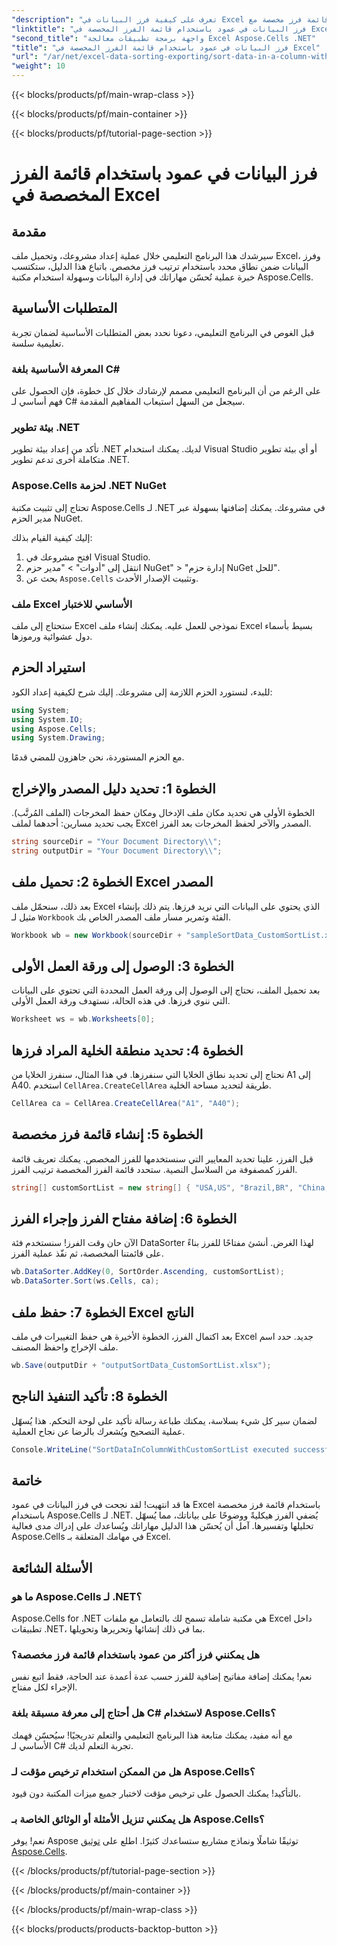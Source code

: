 ```yaml
---
"description": "تعرف على كيفية فرز البيانات في Excel باستخدام قائمة فرز مخصصة مع Aspose.Cells لـ .NET في هذا البرنامج التعليمي الشامل."
"linktitle": "فرز البيانات في عمود باستخدام قائمة الفرز المخصصة في Excel"
"second_title": "واجهة برمجة تطبيقات معالجة Excel Aspose.Cells .NET"
"title": "فرز البيانات في عمود باستخدام قائمة الفرز المخصصة في Excel"
"url": "/ar/net/excel-data-sorting-exporting/sort-data-in-a-column-with-custom-sort-list-in-excel/"
"weight": 10
---
```


{{< blocks/products/pf/main-wrap-class >}}

{{< blocks/products/pf/main-container >}}

{{< blocks/products/pf/tutorial-page-section >}}

# فرز البيانات في عمود باستخدام قائمة الفرز المخصصة في Excel

## مقدمة

سيرشدك هذا البرنامج التعليمي خلال عملية إعداد مشروعك، وتحميل ملف Excel، وفرز البيانات ضمن نطاق محدد باستخدام ترتيب فرز مخصص. باتباع هذا الدليل، ستكتسب خبرة عملية تُحسّن مهاراتك في إدارة البيانات وسهولة استخدام مكتبة Aspose.Cells.

## المتطلبات الأساسية

قبل الغوص في البرنامج التعليمي، دعونا نحدد بعض المتطلبات الأساسية لضمان تجربة تعليمية سلسة.

### المعرفة الأساسية بلغة C#

على الرغم من أن البرنامج التعليمي مصمم لإرشادك خلال كل خطوة، فإن الحصول على فهم أساسي لـ C# سيجعل من السهل استيعاب المفاهيم المقدمة.

### بيئة تطوير .NET

تأكد من إعداد بيئة تطوير .NET لديك. يمكنك استخدام Visual Studio أو أي بيئة تطوير متكاملة أخرى تدعم تطوير .NET.

### Aspose.Cells لحزمة .NET NuGet

تحتاج إلى تثبيت مكتبة Aspose.Cells لـ .NET في مشروعك. يمكنك إضافتها بسهولة عبر مدير الحزم NuGet. 

إليك كيفية القيام بذلك:

1. افتح مشروعك في Visual Studio.
2. انتقل إلى "أدوات" > "مدير حزم NuGet" > "إدارة حزم NuGet للحل".
3. بحث عن `Aspose.Cells` وتثبيت الإصدار الأحدث.

### ملف Excel الأساسي للاختبار

ستحتاج إلى ملف Excel نموذجي للعمل عليه. يمكنك إنشاء ملف Excel بسيط بأسماء دول عشوائية ورموزها.

## استيراد الحزم

للبدء، لنستورد الحزم اللازمة إلى مشروعك. إليك شرح لكيفية إعداد الكود:

```csharp
using System;
using System.IO;
using Aspose.Cells;
using System.Drawing;
```

مع الحزم المستوردة، نحن جاهزون للمضي قدمًا.

## الخطوة 1: تحديد دليل المصدر والإخراج 

الخطوة الأولى هي تحديد مكان ملف الإدخال ومكان حفظ المخرجات (الملف المُرتَّب). يجب تحديد مسارين: أحدهما لملف Excel المصدر والآخر لحفظ المخرجات بعد الفرز.

```csharp
string sourceDir = "Your Document Directory\\";
string outputDir = "Your Document Directory\\";
```

## الخطوة 2: تحميل ملف Excel المصدر

بعد ذلك، سنحمّل ملف Excel الذي يحتوي على البيانات التي نريد فرزها. يتم ذلك بإنشاء مثيل لـ `Workbook` الفئة وتمرير مسار ملف المصدر الخاص بك.

```csharp
Workbook wb = new Workbook(sourceDir + "sampleSortData_CustomSortList.xlsx");
```

## الخطوة 3: الوصول إلى ورقة العمل الأولى 

بعد تحميل الملف، نحتاج إلى الوصول إلى ورقة العمل المحددة التي تحتوي على البيانات التي ننوي فرزها. في هذه الحالة، نستهدف ورقة العمل الأولى.

```csharp
Worksheet ws = wb.Worksheets[0];
```

## الخطوة 4: تحديد منطقة الخلية المراد فرزها

نحتاج إلى تحديد نطاق الخلايا التي سنفرزها. في هذا المثال، سنفرز الخلايا من A1 إلى A40. استخدم `CellArea.CreateCellArea` طريقة لتحديد مساحة الخلية.

```csharp
CellArea ca = CellArea.CreateCellArea("A1", "A40");
```

## الخطوة 5: إنشاء قائمة فرز مخصصة

قبل الفرز، علينا تحديد المعايير التي سنستخدمها للفرز المخصص. يمكنك تعريف قائمة الفرز كمصفوفة من السلاسل النصية. ستحدد قائمة الفرز المخصصة ترتيب الفرز.

```csharp
string[] customSortList = new string[] { "USA,US", "Brazil,BR", "China,CN", "Russia,RU", "Canada,CA" };
```

## الخطوة 6: إضافة مفتاح الفرز وإجراء الفرز

الآن حان وقت الفرز! سنستخدم فئة DataSorter لهذا الغرض. أنشئ مفتاحًا للفرز بناءً على قائمتنا المخصصة، ثم نفّذ عملية الفرز.

```csharp
wb.DataSorter.AddKey(0, SortOrder.Ascending, customSortList);
wb.DataSorter.Sort(ws.Cells, ca);
```

## الخطوة 7: حفظ ملف Excel الناتج

بعد اكتمال الفرز، الخطوة الأخيرة هي حفظ التغييرات في ملف Excel جديد. حدد اسم ملف الإخراج واحفظ المصنف.

```csharp
wb.Save(outputDir + "outputSortData_CustomSortList.xlsx");
```

## الخطوة 8: تأكيد التنفيذ الناجح

لضمان سير كل شيء بسلاسة، يمكنك طباعة رسالة تأكيد على لوحة التحكم. هذا يُسهّل عملية التصحيح ويُشعرك بالرضا عن نجاح العملية.

```csharp
Console.WriteLine("SortDataInColumnWithCustomSortList executed successfully.\r\n");
```

## خاتمة

ها قد انتهيت! لقد نجحت في فرز البيانات في عمود Excel باستخدام قائمة فرز مخصصة باستخدام Aspose.Cells لـ .NET. يُضفي الفرز هيكليةً ووضوحًا على بياناتك، مما يُسهّل تحليلها وتفسيرها. آمل أن يُحسّن هذا الدليل مهاراتك ويُساعدك على إدراك مدى فعالية Aspose.Cells في مهامك المتعلقة بـ Excel.

## الأسئلة الشائعة

### ما هو Aspose.Cells لـ .NET؟
Aspose.Cells for .NET هي مكتبة شاملة تسمح لك بالتعامل مع ملفات Excel داخل تطبيقات .NET، بما في ذلك إنشائها وتحريرها وتحويلها.

### هل يمكنني فرز أكثر من عمود باستخدام قائمة فرز مخصصة؟
نعم! يمكنك إضافة مفاتيح إضافية للفرز حسب عدة أعمدة عند الحاجة، فقط اتبع نفس الإجراء لكل مفتاح.

### هل أحتاج إلى معرفة مسبقة بلغة C# لاستخدام Aspose.Cells؟
مع أنه مفيد، يمكنك متابعة هذا البرنامج التعليمي والتعلم تدريجيًا! سيُحسّن فهمك الأساسي لـ C# تجربة التعلم لديك.

### هل من الممكن استخدام ترخيص مؤقت لـ Aspose.Cells؟
بالتأكيد! يمكنك الحصول على ترخيص مؤقت لاختبار جميع ميزات المكتبة دون قيود.

### هل يمكنني تنزيل الأمثلة أو الوثائق الخاصة بـ Aspose.Cells؟
نعم! يوفر Aspose توثيقًا شاملًا ونماذج مشاريع ستساعدك كثيرًا. اطلع على [توثيق Aspose.Cells](https://reference.aspose.com/cells/net/).

{{< /blocks/products/pf/tutorial-page-section >}}

{{< /blocks/products/pf/main-container >}}

{{< /blocks/products/pf/main-wrap-class >}}

{{< blocks/products/products-backtop-button >}}